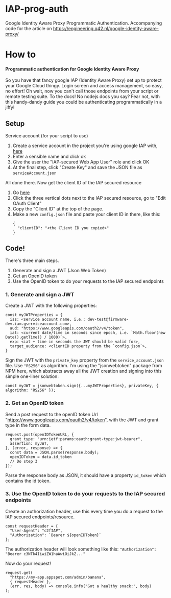 # IAP-prog-auth
Google Identity Aware Proxy Programmatic Authentication.
Accompanying code for the article on https://engineering.q42.nl/google-identity-aware-proxy/

# How to
#### Programmatic authentication for Google Identity Aware Proxy
So you have that fancy google IAP (Identity Aware Proxy) set up to protect your Google Cloud thingy. Login screen and access management, so easy, no effort! Oh wait, now you can't call those endpoints from your script or remote testing suite. To the docs! No nodejs docs you say? Fear not, with this handy-dandy guide you could be authenticating programmatically in a jiffy!

## Setup
Service account (for your script to use)
  1. Create a service account in the project you're using google IAP with, [here](https://console.cloud.google.com/iam-admin/serviceaccounts)
  2. Enter a sensible name and click ok
  3. Give the user the "IAP-secured Web App User" role and click OK
  4. At the final step, click "Create Key" and save the JSON file as `serviceAccount.json`

All done there. Now get the client ID of the IAP secured resource
  1. Go [here](https://console.cloud.google.com/security/iap)
  2. Click the three vertical dots next to the IAP secured resource, go to "Edit OAuth Client"
  3. Copy the "Client ID" at the top of the page.
  4. Make a new `config.json` file and paste your client ID in there, like this:
      ```
      {
        "clientID": "<the Client ID you copied>"
      }
      ```

## Code!
There's three main steps.
1. Generate and sign a JWT (Json Web Token)
2. Get an OpenID token
3. Use the OpenID token to do your requests to the IAP secured endpoints

### 1. Generate and sign a JWT
Create a JWT with the following properties:
```
const myJWTProperties = {
  iss: <service account name, i.e.: dev-test@firmware-dev.iam.gserviceaccount.com>,
  aud: "https://www.googleapis.com/oauth2/v4/token",
  iat: <current date/time in seconds since epoch, i.e. `Math.floor(new Date().getTime() / 1000)`>,
  exp: <iat + time in seconds the JWT should be valid for>,
  target_audience: <clientID property from the `config.json`>,
}
```
Sign the JWT with the `private_key` property from the `service_account.json` file. Use `"RS256"` as algorithm. I'm using the "jsonwebtoken" package from NPM here, which abstracts away all the JWT creation and signing into this simple one-liner solution:
```
const myJWT = jsonwebtoken.sign({...myJWTProperties}, privateKey, { algorithm: "RS256" });
```

### 2. Get an OpenID token
Send a post request to the openID token Url "https://www.googleapis.com/oauth2/v4/token", with the JWT and grant type in the form data.
```
request.post(openIDTokenURL, {
  grant_type: "urn:ietf:params:oauth:grant-type:jwt-bearer",
  assertion: myJWT,
}, (error, response) => {
  const data = JSON.parse(response.body);
  openIDToken = data.id_token
  // Do step 3
});
```
Parse the response body as JSON, it should have a property `id_token` which contains the id token.

### 3. Use the OpenID token to do your requests to the IAP secured endpoints
Create an authorization header, use this every time you do a request to the IAP secured endpoints/resource.
```
const requestHeader = {
  "User-Agent": "c2fIAP",
  "Authorization": `Bearer ${openIDToken}`
};
```
The authorization header will look something like this: `"Authorization": "Bearer c3NTk4IiwiZW1haWwiOiJkZ..."`

Now do your request!
```
request.get(
  "https://my-app.appspot.com/admin/banana", 
  { requestHeader },
  (err, res, body) => console.info("Got a healthy snack:", body)
);
```
